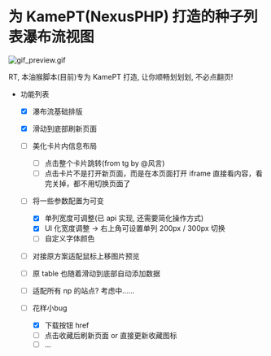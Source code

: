 # 为 KamePT(NexusPHP) 打造的种子列表瀑布流视图

![gif_preview.gif](https://github.com/KesaubeEire/PT_TorrentList_Masonry/blob/main/preview/gif_preview.gif?raw=true)

RT, 本油猴脚本(目前)专为 KamePT 打造, 让你顺畅划划划, 不必点翻页!

<!-- ![gif_preview.gif](./preview/gif_preview.gif) -->

- 功能列表

  - [x] 瀑布流基础排版
  - [x] 滑动到底部刷新页面
  - [ ] 美化卡片内信息布局

      - [ ] 点击整个卡片跳转(from tg by @风言)
      - [ ] 点击卡片不是打开新页面，而是在本页面打开 iframe 直接看内容，看完关掉，都不用切换页面了

  - [ ] 将一些参数配置为可变

      - [x] 单列宽度可调整(已 api 实现, 还需要简化操作方式)
      - [x] UI 化宽度调整 -> 右上角可设置单列 200px / 300px 切换
      - [ ] 自定义字体颜色

  - [ ] 对接原方案适配鼠标上移图片预览
  - [ ] 原 table 也随着滑动到底部自动添加数据
  - [ ] 适配所有 np 的站点? 考虑中......

  - [ ] 花样小bug

      - [x] 下载按钮 href
      - [ ] 点击收藏后刷新页面 or 直接更新收藏图标
      - [ ] ...